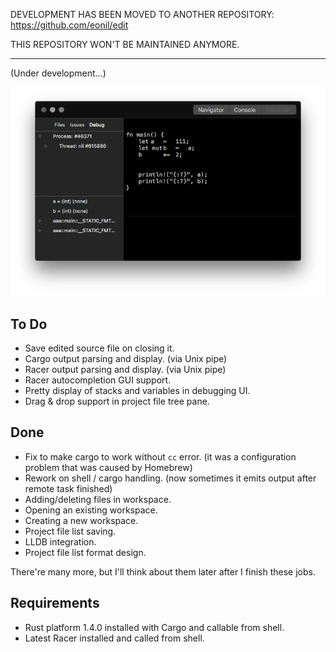 DEVELOPMENT HAS BEEN MOVED TO ANOTHER REPOSITORY: https://github.com/eonil/edit

THIS REPOSITORY WON'T BE MAINTAINED ANYMORE.

--------

(Under development...)


![](Preview.png)






To Do
-----
- Save edited source file on closing it.
- Cargo output parsing and display. (via Unix pipe)
- Racer output parsing and display. (via Unix pipe)
- Racer autocompletion GUI support.
- Pretty display of stacks and variables in debugging UI.
- Drag & drop support in project file tree pane.

Done
----
- Fix to make cargo to work without `cc` error. (it was a configuration problem that was caused by Homebrew)
- Rework on shell / cargo handling. (now sometimes it emits output after remote task finished)
- Adding/deleting files in workspace.
- Opening an existing workspace.
- Creating a new workspace.
- Project file list saving.
- LLDB integration.
- Project file list format design.


There're many more, but I'll think about them later after I finish these jobs.







Requirements
------------
- Rust platform 1.4.0 installed with Cargo and callable from shell.
- Latest Racer installed and called from shell.












